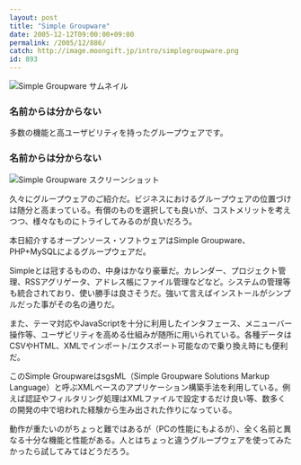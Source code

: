 ```yaml
---
layout: post
title: "Simple Groupware"
date: 2005-12-12T09:00:00+09:00
permalink: /2005/12/886/
catch: http://image.moongift.jp/intro/simplegroupware.png
id: 893
---
```

 ![Simple Groupware サムネイル](http://image.moongift.jp/intro/simplegroupware.s.png "Simple Groupware サムネイル")
  

### 名前からは分からない
  
多数の機能と高ユーザビリティを持ったグループウェアです。  
<!--more-->  

### 名前からは分からない
  

![Simple Groupware スクリーンショット](http://image.moongift.jp/intro/simplegroupware.png "Simple Groupware スクリーンショット")

  

久々にグループウェアのご紹介だ。ビジネスにおけるグループウェアの位置づけは随分と高まっている。有償のものを選択しても良いが、コストメリットを考えつつ、様々なものにトライしてみるのが良いだろう。

  

本日紹介するオープンソース・ソフトウェアはSimple Groupware、PHP+MySQLによるグループウェアだ。

  

Simpleとは冠するものの、中身はかなり豪華だ。カレンダー、プロジェクト管理、RSSアグリゲータ、アドレス帳にファイル管理などなど。システムの管理等も統合されており、使い勝手は良さそうだ。強いて言えばインストールがシンプルだった事がその名の通りだ。

  

また、テーマ対応やJavaScriptを十分に利用したインタフェース、メニューバー操作等、ユーザビリティを高める仕組みが随所に用いられている。各種データはCSVやHTML、XMLでインポート/エクスポート可能なので乗り換え時にも便利だ。

  

このSimple GroupwareはsgsML（Simple Groupware Solutions Markup Language）と呼ぶXMLベースのアプリケーション構築手法を利用している。例えば認証やフィルタリング処理はXMLファイルで設定するだけ良い等、数多くの開発の中で培われた経験から生み出された作りになっている。

  

動作が重たいのがちょっと難ではあるが（PCの性能にもよるが）、全く名前と異なる十分な機能と性能がある。人とはちょっと違うグループウェアを使ってみたかったら試してみてはどうだろう。

